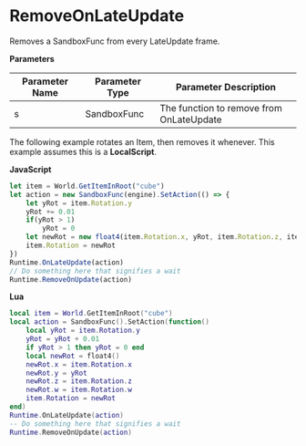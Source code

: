 # RemoveOnLateUpdate

Removes a SandboxFunc from every LateUpdate frame.

**Parameters**

Parameter Name | Parameter Type | Parameter Description
--- | --- | ---
s | SandboxFunc | The function to remove from OnLateUpdate

The following example rotates an Item, then removes it whenever. This example assumes this is a **LocalScript**.

**JavaScript**
```js
let item = World.GetItemInRoot("cube")
let action = new SandboxFunc(engine).SetAction(() => {
    let yRot = item.Rotation.y
    yRot += 0.01
    if(yRot > 1)
        yRot = 0
    let newRot = new float4(item.Rotation.x, yRot, item.Rotation.z, item.Rotation.w)
    item.Rotation = newRot
})
Runtime.OnLateUpdate(action)
// Do something here that signifies a wait
Runtime.RemoveOnUpdate(action)
```

**Lua**
```lua
local item = World.GetItemInRoot("cube")
local action = SandboxFunc().SetAction(function()
    local yRot = item.Rotation.y
    yRot = yRot + 0.01
    if yRot > 1 then yRot = 0 end
    local newRot = float4()
    newRot.x = item.Rotation.x
    newRot.y = yRot
    newRot.z = item.Rotation.z
    newRot.w = item.Rotation.w
    item.Rotation = newRot
end)
Runtime.OnLateUpdate(action)
-- Do something here that signifies a wait
Runtime.RemoveOnUpdate(action)
```